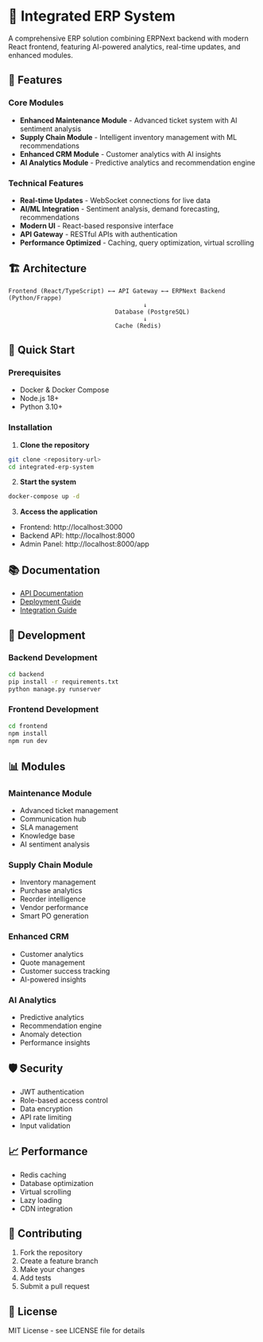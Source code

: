 # 🏢 Integrated ERP System

A comprehensive ERP solution combining ERPNext backend with modern React frontend, featuring AI-powered analytics, real-time updates, and enhanced modules.

## 🚀 Features

### Core Modules
- **Enhanced Maintenance Module** - Advanced ticket system with AI sentiment analysis
- **Supply Chain Module** - Intelligent inventory management with ML recommendations
- **Enhanced CRM Module** - Customer analytics with AI insights
- **AI Analytics Module** - Predictive analytics and recommendation engine

### Technical Features
- **Real-time Updates** - WebSocket connections for live data
- **AI/ML Integration** - Sentiment analysis, demand forecasting, recommendations
- **Modern UI** - React-based responsive interface
- **API Gateway** - RESTful APIs with authentication
- **Performance Optimized** - Caching, query optimization, virtual scrolling

## 🏗️ Architecture

```
Frontend (React/TypeScript) ←→ API Gateway ←→ ERPNext Backend (Python/Frappe)
                                      ↓
                              Database (PostgreSQL)
                                      ↓
                              Cache (Redis)
```

## 🚀 Quick Start

### Prerequisites
- Docker & Docker Compose
- Node.js 18+
- Python 3.10+

### Installation

1. **Clone the repository**
```bash
git clone <repository-url>
cd integrated-erp-system
```

2. **Start the system**
```bash
docker-compose up -d
```

3. **Access the application**
- Frontend: http://localhost:3000
- Backend API: http://localhost:8000
- Admin Panel: http://localhost:8000/app

## 📚 Documentation

- [API Documentation](docs/API.md)
- [Deployment Guide](docs/DEPLOYMENT.md)
- [Integration Guide](docs/INTEGRATION.md)

## 🔧 Development

### Backend Development
```bash
cd backend
pip install -r requirements.txt
python manage.py runserver
```

### Frontend Development
```bash
cd frontend
npm install
npm run dev
```

## 📊 Modules

### Maintenance Module
- Advanced ticket management
- Communication hub
- SLA management
- Knowledge base
- AI sentiment analysis

### Supply Chain Module
- Inventory management
- Purchase analytics
- Reorder intelligence
- Vendor performance
- Smart PO generation

### Enhanced CRM
- Customer analytics
- Quote management
- Customer success tracking
- AI-powered insights

### AI Analytics
- Predictive analytics
- Recommendation engine
- Anomaly detection
- Performance insights

## 🛡️ Security

- JWT authentication
- Role-based access control
- Data encryption
- API rate limiting
- Input validation

## 📈 Performance

- Redis caching
- Database optimization
- Virtual scrolling
- Lazy loading
- CDN integration

## 🤝 Contributing

1. Fork the repository
2. Create a feature branch
3. Make your changes
4. Add tests
5. Submit a pull request

## 📄 License

MIT License - see LICENSE file for details
